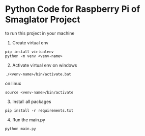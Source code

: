 # Python Code for Raspberry Pi of Smaglator Project
to run this project in your machine
1. Create virtual env
```shell
pip install virtualenv
python -m venv <venv-name>
```
2. Activate virtual env
on windows
```shell
./<venv-name>/bin/activate.bat
```
on linux
```shell
source <venv-name>/bin/activate
```
3. Install all packages
```shell
pip install -r requirements.txt
```
4. Run the main.py
```shell
python main.py
```
